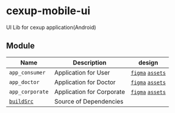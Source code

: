 # cexup-mobile-ui

UI Lib for cexup application(Android)

## Module

| Name                             | Description               | design                                                                                                                                                                       |
|----------------------------------|---------------------------|------------------------------------------------------------------------------------------------------------------------------------------------------------------------------|
| `app_consumer`                   | Application for User      | [`figma`](https://www.figma.com/file/aUrIIjap1YNbtybnMA991b/Consumer-UI-Design) [`assets`]()                                                                                 |
| `app_doctor`                     | Application for Doctor    | [`figma`](https://www.figma.com/file/AqxiOjaTr3VhwTEdA5T0Is/Design-App-Doctor-UI) [`assets`](https://drive.google.com/drive/folders/1Fa8vByN9H-tRzaqktsf6rg4k6ty_7Jqf)       |
| `app_corporate`                  | Application for Corporate | [`figma`](https://www.figma.com/file/oCoOdbsFCXly6bC6UVDuUH/UI-DESIGN-CORPORATE-(Copy)) [`assets`](https://drive.google.com/drive/folders/1hEVHK6M00uX8eCxBddCdS_xqWtwRrTQb) |
| [`buildSrc`](buildSrc/README.md) | Source of Dependencies    |                                                                                                                                                                              |